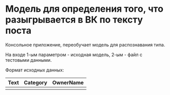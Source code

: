 # Модель для определения того, что разыгрывается в ВК по тексту поста

Консольное приложение, переобучает модель для распознавания типа.

На входе 1-ым параметром - исходная модель, 2-ым - файл с тестовыми данными.

Формат исходных данных:

| Text | Category | OwnerName |
| ---- | -------- | --------- |
|      |          |           |
